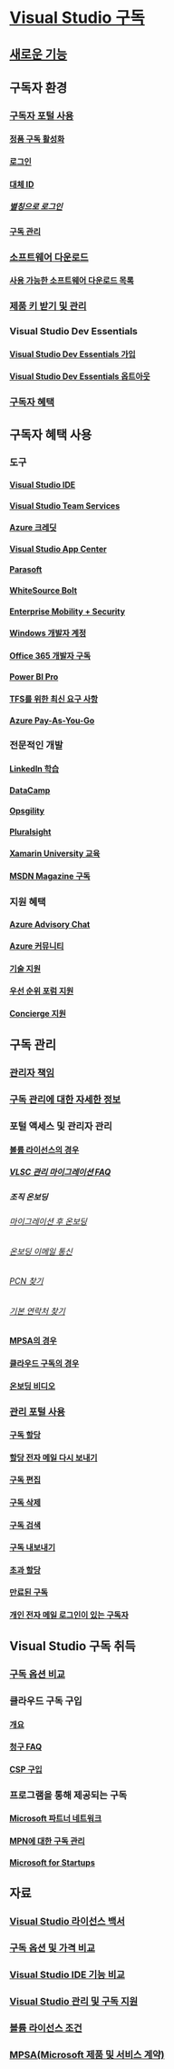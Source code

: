 # [Visual Studio 구독](index.md)
## [새로운 기능](whats-new-in-subscriptions.md)
## 구독자 환경
### [구독자 포털 사용](using-the-subscriber-portal.md)
#### [정품 구독 활성화](activate-store-subscriptions.md)
#### [로그인](signing-in.md)
#### [대체 ID](vs-alternate-identity.md)
##### [별칭으로 로그인](aliasing.md)
#### [구독 관리](manage-vs-subscriptions.md)
### [소프트웨어 다운로드](subscriber-downloads.md)
#### [사용 가능한 소프트웨어 다운로드 목록](software-download-list.md)
### [제품 키 받기 및 관리](product-keys.md)
### Visual Studio Dev Essentials
#### [Visual Studio Dev Essentials 가입](join-dev-essentials.md)
#### [Visual Studio Dev Essentials 옵트아웃](leave-vsde.md)
### [구독자 혜택](subscriber-benefits.md)
## 구독자 혜택 사용
### 도구
#### [Visual Studio IDE ](vs-ide-benefit.md)
#### [Visual Studio Team Services](vs-vsts.md)
#### [Azure 크레딧](vs-azure.md)
#### [Visual Studio App Center](vs-visual-studio-app-center.md)
#### [Parasoft](vs-parasoft.md)
#### [WhiteSource Bolt](vs-whitesource.md)
#### [Enterprise Mobility + Security](vs-ems.md)
#### [Windows 개발자 계정](vs-windows-dev.md)
#### [Office 365 개발자 구독](vs-office-dev.md)
#### [Power BI Pro](vs-pbi.md)
#### [TFS를 위한 최신 요구 사항](vs-modernreq.md)
#### [Azure Pay-As-You-Go](vs-azure-payg.md)
### 전문적인 개발
#### [LinkedIn 학습](vs-linkedin-learning.md)
#### [DataCamp](vs-datacamp.md)
#### [Opsgility](vs-opsgility.md)
#### [Pluralsight](vs-pluralsight.md)
#### [Xamarin University 교육](vs-xamarin.md)
#### [MSDN Magazine 구독](vs-msdn.md)
### 지원 혜택
#### [Azure Advisory Chat](vs-azure-advisory-chat.md)
#### [Azure 커뮤니티](vs-azure-community.md)
#### [기술 지원](vs-tech-support.md)
#### [우선 순위 포럼 지원](vs-priority-support.md)
#### [Concierge 지원](vs-concierge-chat.md)
## 구독 관리
### [관리자 책임](admin-responsibilities.md)
### [구독 관리에 대한 자세한 정보](subscription-management-info.md)
### 포털 액세스 및 관리자 관리
#### [볼륨 라이선스의 경우](volume-license-admins.md)
##### [VLSC 관리 마이그레이션 FAQ](vlsc-admin-faq.md)
##### 조직 온보딩
###### [마이그레이션 후 온보딩](post-migration-onboarding.md)
###### [온보딩 이메일 통신](volume-license-onboarding-email.md)
###### [PCN 찾기](find-pcn.md)
###### [기본 연락처 찾기](find-primary-contact.md)
#### [MPSA의 경우](mpsa.md)
#### [클라우드 구독의 경우](cloud-admin.md)
#### [온보딩 비디오](https://channel9.msdn.com/Series/Visual-Studio-Subscriptions-Administration/Onboarding-your-organization-to-the-new-Visual-Studio-Subscription-Administration-Portal-and-setting)
### [관리 포털 사용](using-admin-portal.md)
#### [구독 할당](assign-license.md)
#### [할당 전자 메일 다시 보내기](resend-assignment-email.md)
#### [구독 편집](edit-license.md)
#### [구독 삭제](delete-license.md)
#### [구독 검색](search-license.md)
#### [구독 내보내기](exporting-subscriptions.md)
#### [초과 할당](handle-overclaimed-license.md)
#### [만료된 구독](handle-expired-license.md)
#### [개인 전자 메일 로그인이 있는 구독자](personal-email-sign-ins.md)
## Visual Studio 구독 취득
### [구독 옵션 비교](https://visualstudio.microsoft.com/vs/pricing)
### 클라우드 구독 구입
#### [개요](vscloud-overview.md)
#### [청구 FAQ](vscloud-billing-faq.md)
#### [CSP 구입](vscloud-csp.md)
### 프로그램을 통해 제공되는 구독
#### [Microsoft 파트너 네트워크](program-mpn.md)
#### [MPN에 대한 구독 관리](manage-mpn-subscriptions.md)
#### [Microsoft for Startups](program-startups.md)
## 자료
### [Visual Studio 라이선스 백서](http://aka.ms/vslicensing)
### [구독 옵션 및 가격 비교](https://visualstudio.microsoft.com/vs/pricing)
### [Visual Studio IDE 기능 비교](https://visualstudio.microsoft.com/vs/compare)
### [Visual Studio 관리 및 구독 지원](https://visualstudio.microsoft.com/support/support-overview-vs)
### [볼륨 라이선스 조건](https://www.microsoft.com/en-us/licensing/product-licensing/products.aspx)
### [MPSA(Microsoft 제품 및 서비스 계약)](https://www.microsoft.com/en-us/licensing/mpsa/default.aspx)
